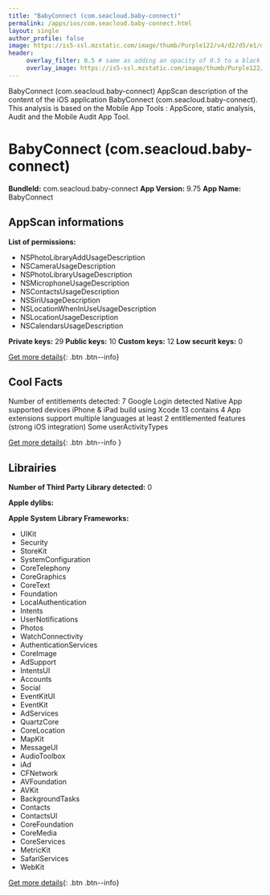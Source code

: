 ```yaml
---
title: "BabyConnect (com.seacloud.baby-connect)"
permalink: /apps/ios/com.seacloud.baby-connect.html
layout: single
author_profile: false
image: https://is5-ssl.mzstatic.com/image/thumb/Purple122/v4/d2/d5/e1/d2d5e138-e9c8-f195-3cd1-076c6d0247f1/AppIcon-0-0-1x_U007emarketing-0-0-0-5-0-0-sRGB-0-0-0-GLES2_U002c0-512MB-85-220-0-0.png/512x512bb.jpg
header: 
     overlay_filter: 0.5 # same as adding an opacity of 0.5 to a black background
     overlay_image: https://is5-ssl.mzstatic.com/image/thumb/Purple122/v4/d2/d5/e1/d2d5e138-e9c8-f195-3cd1-076c6d0247f1/AppIcon-0-0-1x_U007emarketing-0-0-0-5-0-0-sRGB-0-0-0-GLES2_U002c0-512MB-85-220-0-0.png/512x512bb.jpg
---
```

BabyConnect (com.seacloud.baby-connect) AppScan description of the content of the iOS application BabyConnect (com.seacloud.baby-connect). This analysis is based on the Mobile App Tools : AppScore, static analysis, Audit and the Mobile Audit App Tool.

# BabyConnect (com.seacloud.baby-connect)

**BundleId:** com.seacloud.baby-connect
**App Version:** 9.75
**App Name:** BabyConnect


## AppScan informations 

**List of permissions:** 
- NSPhotoLibraryAddUsageDescription
- NSCameraUsageDescription
- NSPhotoLibraryUsageDescription
- NSMicrophoneUsageDescription
- NSContactsUsageDescription
- NSSiriUsageDescription
- NSLocationWhenInUseUsageDescription
- NSLocationUsageDescription
- NSCalendarsUsageDescription
  
  
**Private keys:** 29
**Public keys:** 10
**Custom keys:** 12
**Low securit keys:** 0
  
[Get more details](/pricing.html){: .btn .btn--info}

## Cool Facts

Number of entitlements detected: 7
Google Login detected
Native App
supported devices iPhone & iPad
build using Xcode 13
contains 4 App extensions
support multiple languages
at least 2 entitlemented features (strong iOS integration)
Some userActivityTypes
  
[Get more details](/pricing.html){: .btn .btn--info }

## Librairies 
**Number of Third Party Library detected:** 0


**Apple dylibs:**


**Apple System Library Frameworks:**
- UIKit
- Security
- StoreKit
- SystemConfiguration
- CoreTelephony
- CoreGraphics
- CoreText
- Foundation
- LocalAuthentication
- Intents
- UserNotifications
- Photos
- WatchConnectivity
- AuthenticationServices
- CoreImage
- AdSupport
- IntentsUI
- Accounts
- Social
- EventKitUI
- EventKit
- AdServices
- QuartzCore
- CoreLocation
- MapKit
- MessageUI
- AudioToolbox
- iAd
- CFNetwork
- AVFoundation
- AVKit
- BackgroundTasks
- Contacts
- ContactsUI
- CoreFoundation
- CoreMedia
- CoreServices
- MetricKit
- SafariServices
- WebKit


  
[Get more details](/pricing.html){: .btn .btn--info}


